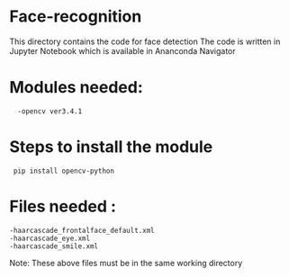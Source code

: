 # Face-recognition    
This directory contains the code for face detection
The code is written in Jupyter Notebook which is available in Ananconda Navigator 
# Modules needed:
      -opencv ver3.4.1  
# Steps to install the module 

     pip install opencv-python 
# Files needed :    
    -haarcascade_frontalface_default.xml
    -haarcascade_eye.xml 
    -haarcascade_smile.xml  
 Note: These above files must be in the same working directory    
 
 
 
 
